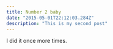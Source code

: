 ```yaml
---
title: Number 2 baby
date: "2015-05-01T22:12:03.284Z"
description: "This is my second post"
---
```


I did it once more times.

